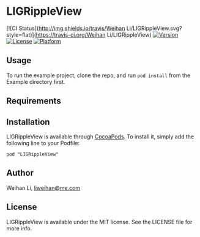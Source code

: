# LIGRippleView

[![CI Status](http://img.shields.io/travis/Weihan Li/LIGRippleView.svg?style=flat)](https://travis-ci.org/Weihan Li/LIGRippleView)
[![Version](https://img.shields.io/cocoapods/v/LIGRippleView.svg?style=flat)](http://cocoadocs.org/docsets/LIGRippleView)
[![License](https://img.shields.io/cocoapods/l/LIGRippleView.svg?style=flat)](http://cocoadocs.org/docsets/LIGRippleView)
[![Platform](https://img.shields.io/cocoapods/p/LIGRippleView.svg?style=flat)](http://cocoadocs.org/docsets/LIGRippleView)

## Usage

To run the example project, clone the repo, and run `pod install` from the Example directory first.

## Requirements

## Installation

LIGRippleView is available through [CocoaPods](http://cocoapods.org). To install
it, simply add the following line to your Podfile:

    pod "LIGRippleView"

## Author

Weihan Li, liweihan@me.com

## License

LIGRippleView is available under the MIT license. See the LICENSE file for more info.

